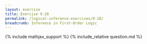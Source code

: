 ```yaml
---
layout: exercise
title: Exercise 9.28
permalink: /logical-inference-exercises/9-28/
breadcrumb: Inference in First-Order Logic
---
```


{% include mathjax_support %}
{% include_relative question.md %}
